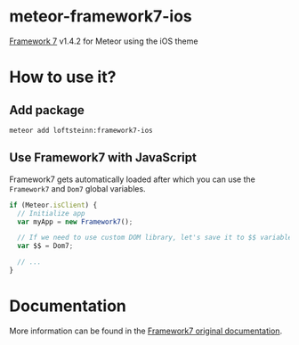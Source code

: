 # meteor-framework7-ios
[Framework 7](http://www.idangero.us/framework7/) v1.4.2 for Meteor using the iOS theme

# How to use it?

## Add package
```
meteor add loftsteinn:framework7-ios
```

## Use Framework7 with JavaScript

Framework7 gets automatically loaded after which you can use the `Framework7` and `Dom7` global variables.

```js
if (Meteor.isClient) {
  // Initialize app
  var myApp = new Framework7();

  // If we need to use custom DOM library, let's save it to $$ variable:
  var $$ = Dom7;

  // ...
}
```

# Documentation

More information can be found in the [Framework7 original documentation](http://www.idangero.us/framework7/docs/).
